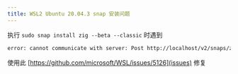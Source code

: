 ```yaml
---
title: WSL2 Ubuntu 20.04.3 snap 安装问题
---
```


执行 `sudo snap install zig --beta --classic` 时遇到

```bash
error: cannot communicate with server: Post http://localhost/v2/snaps/zig: dial unix /run/snapd.socket: connect: no such file or directory
```

使用此 [https://github.com/microsoft/WSL/issues/5126](issues) 修复
